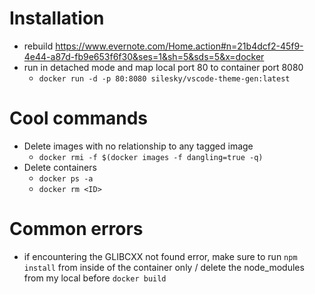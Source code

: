 # Installation
* rebuild
https://www.evernote.com/Home.action#n=21b4dcf2-45f9-4e44-a87d-fb9e653f6f30&ses=1&sh=5&sds=5&x=docker
* run in detached mode and map local port 80 to container port 8080
  * `docker run -d -p 80:8080 silesky/vscode-theme-gen:latest`
# Cool commands
* Delete images with no relationship to any tagged image
  * `docker rmi -f $(docker images -f dangling=true -q)`
* Delete containers
  * `docker ps -a`
  * `docker rm <ID>`
# Common errors
  * if encountering the GLIBCXX not found error, make sure to run `npm install` from inside of the container only / delete the node_modules from my local before `docker build`
